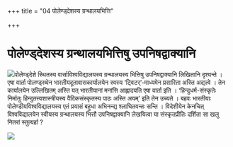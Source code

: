 +++
title = "04 पोलेण्ड्देशस्य ग्रन्थालयभित्ति"

+++
# **पोलेण्ड्देशस्य ग्रन्थालयभित्तिषु उपनिषद्वाक्यानि**

![](magazine_images/img-1657085357Polandupanishd1.jpg)पोलेण्ड्देशे स्थितस्य वार्साविश्वविद्यालयस्य ग्रन्थालयस्य भित्तिषु उपनिषद्वाक्यानि लिखितानि दृश्यन्ते । एषा वार्ता पोलण्ड्स्थेन भारतीयदूतावासकार्यालयेन स्वस्य ‘ट्विटर्’-माध्यमेन प्रसारिता अस्ति अद्यत्वे । तेन कार्यालयेन उल्लिखितम् अस्ति यत् भारतीयानां मनांसि आह्लादयति एषा वार्ता इति । ‘हिन्दुधर्म-संस्कृतेः निर्मातुः हिन्दुतत्त्वशास्त्रीयस्य वैदिकसंस्कृतस्य पाठः अस्ति अयम्’ इति तेन उच्यते । बहवः भारतीयाः पोलेण्डीयविश्वविद्यालयस्य एतं प्रयासं बहुधा अभिनन्द्य श्लाघितवन्तः सन्ति । विदेशीयेन केनचित् विश्वविद्यालयेन स्वीयस्य ग्रन्थालयस्य भित्तौ उपनिषद्वाक्यानि लेखयित्वा या संस्कृतप्रीतिः दर्शिता सा खलु नितरां स्तुत्यर्हा ?

![](magazine_images/img-1657085471Polandupanishd.jpg)

